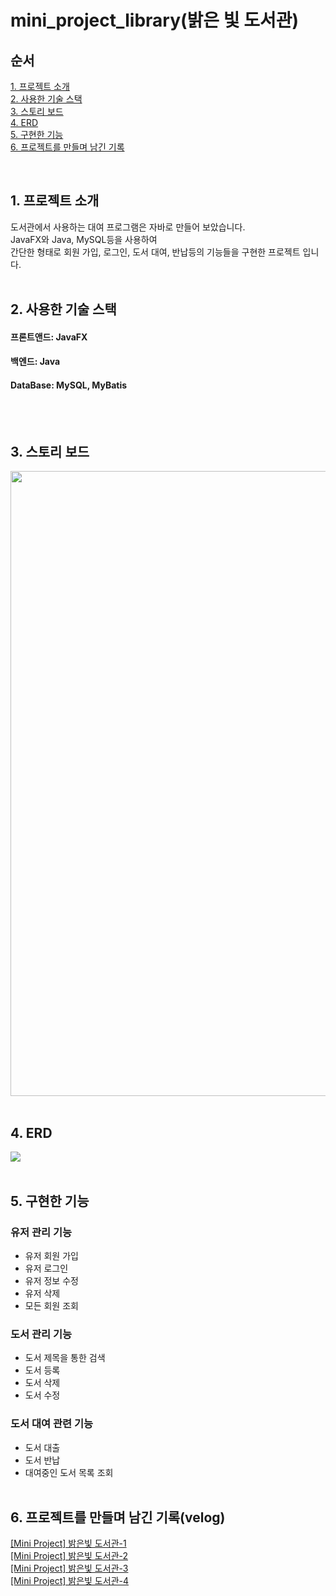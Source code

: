 # mini_project_library(밝은 빛 도서관)

## 순서
[1. 프로젝트 소개](#1-프로젝트-소개)<br>
[2. 사용한 기술 스택](#2-사용한-기술-스택)<br>
[3. 스토리 보드](#3-스토리-보드)<br>
[4. ERD](#4-erd)<br>
[5. 구현한 기능](#5-구현한-기능)<br>
[6. 프로젝트를 만들며 남긴 기록](#6-프로젝트를-만들며-남긴-기록velog)<br>

<br>

## 1. 프로젝트 소개
도서관에서 사용하는 대여 프로그램은 자바로 만들어 보았습니다.<br>
JavaFX와 Java, MySQL등을 사용하여<br>
간단한 형태로 회원 가입, 로그인, 도서 대여, 반납등의 기능들을 구현한 프로젝트 입니다.
<br><br>

## 2. 사용한 기술 스택
#### 프론트앤드: JavaFX
#### 백엔드: Java
#### DataBase: MySQL, MyBatis
<br><br>

## 3. 스토리 보드
<img src="https://user-images.githubusercontent.com/105836661/211814291-c506201f-b6f0-47d9-a2dc-961319a6a348.png" width=1000>
<br><br>

## 4. ERD
<img src="https://user-images.githubusercontent.com/105836661/211814665-2e38d231-7df9-45b4-a8a2-23a7780ecd0f.png">
<br><br>


## 5. 구현한 기능
### 유저 관리 기능
- 유저 회원 가입
- 유저 로그인
- 유저 정보 수정
- 유저 삭제
- 모든 회원 조회

### 도서 관리 기능
- 도서 제목을 통한 검색
- 도서 등록
- 도서 삭제
- 도서 수정

### 도서 대여 관련 기능
- 도서 대출
- 도서 반납
- 대여중인 도서 목록 조회
<br><br>

## 6. 프로젝트를 만들며 남긴 기록(velog)
[[Mini Project] 밝은빛 도서관-1](https://velog.io/@jhyeom1545/도서관리-프로그램)<br>
[[Mini Project] 밝은빛 도서관-2](https://velog.io/@jhyeom1545/Mini-Project-밝은빛-도서관-2-g4cpzwhe)<br>
[[Mini Project] 밝은빛 도서관-3](https://velog.io/@jhyeom1545/Mini-Project-밝은빛-도서관-3)<br>
[[Mini Project] 밝은빛 도서관-4](https://velog.io/@jhyeom1545/Mini-Project-밝은빛-도서관-4)
